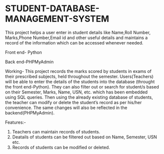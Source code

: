 # STUDENT-DATABASE-MANAGEMENT-SYSTEM
This project helps a user enter in student details like Name,Roll Number, Marks,Phone Number,Email id and other useful details and maintains a record of the information which can be accessed whenever needed.

Front end- Python

Back end-PHPMyAdmin

Working- This project records the marks scored by students in exams of their prescribed subjects, held throughout the semester. Users(Teachers) will be able to enter the details of the students into the database (throught the front end-Python). They can also filter out or search for student/s based on their Semester, Marks, Name, USN, etc. which has been embedded using SQL queries. Then using the already existing database of students, the teacher can modify or delete the student’s record as per his/her convenience. The same changes will also be reflected in the backend(PHPMyAdmin).

Features:-
1. Teachers can maintain records of students.
2. Deatails of students can be filtered out based on Name, Semester, USN etc.
3. Records of students can be modified or deleted.
